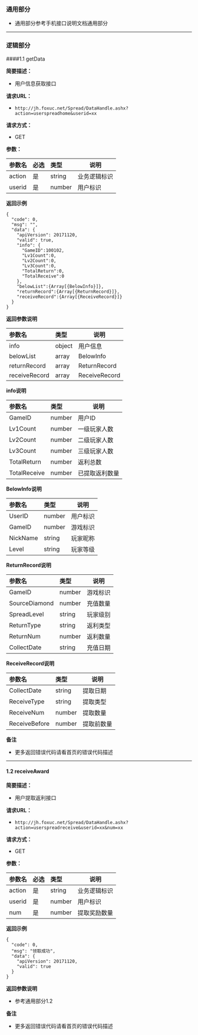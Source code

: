 ### 通用部分

- 通用部分参考手机接口说明文档通用部分

------------

### 逻辑部分

####1.1  getData

**简要描述：**

- 用户信息获取接口

**请求URL：**
- `http://jh.foxuc.net/Spread/DataHandle.ashx?action=userspreadhome&userid=xx`

**请求方式：**
- GET

**参数：**

|参数名|必选|类型|说明|
|:----    |:---|:----- |-----   |
|action |是  |string |业务逻辑标识   |
|userid |是  |number | 用户标识    |

 **返回示例**

```
{
  "code": 0,
  "msg": "",
  "data": {
    "apiVersion": 20171120,
    "valid": true,
    "info": {
      "GameID":100102,
      "Lv1Count":0,
      "Lv2Count":0,
      "Lv3Count":0,
      "TotalReturn":0,
      "TotalReceive":0
    },
    "belowList":{Array[{BelowInfo}]},
    "returnRecord":{Array[{ReturnRecord}]},
    "receiveRecord":{Array[{ReceiveRecord}]}
  }
}
```

 **返回参数说明**

|参数名|类型|说明|
|:-----  |:-----|-----|
|info |object   |用户信息  |
|belowList|array|BelowInfo|
|returnRecord|array|ReturnRecord|
|receiveRecord|array|ReceiveRecord|
 **info说明**

 |参数名|类型|说明|
 |:-----   |:-----|-----|
 |GameID|number|用户ID|
 |Lv1Count|number|一级玩家人数|
 |Lv2Count|number|二级玩家人数|
 |Lv3Count|number|三级玩家人数|
 |TotalReturn|number|返利总数|
 |TotalReceive|number|已提取返利数量|
 **BelowInfo说明**

 |参数名|类型|说明|
 |:-----   |:-----|-----|
 |UserID|number|用户标识|
 |GameID|number|游戏标识|
 |NickName|string|玩家昵称|
 |Level|string|玩家等级|
  **ReturnRecord说明**

 |参数名|类型|说明|
 |:-----   |:-----|-----|
 |GameID|number|游戏标识|
 |SourceDiamond|number|充值数量|
 |SpreadLevel|string|玩家级别|
 |ReturnType|string|返利类型|
 |ReturnNum|number|返利数量|
 |CollectDate|string|充值日期|
 **ReceiveRecord说明**

 |参数名|类型|说明|
 |:-----   |:-----|-----|
 |CollectDate|string|提取日期|
 |ReceiveType|string|提取类型|
 |ReceiveNum|number|提取数量|
 |ReceiveBefore|number|提取前数量|

 **备注**

- 更多返回错误代码请看首页的错误代码描述

------------

#### 1.2  receiveAward
**简要描述：**

- 用户提取返利接口

**请求URL：**
- `http://jh.foxuc.net/Spread/DataHandle.ashx?action=userspreadreceive&userid=xx&num=xx`

**请求方式：**
- GET

**参数：**

|参数名|必选|类型|说明|
|:----    |:---|:----- |-----   |
|action |是  |string |业务逻辑标识   |
|userid |是  |number | 用户标识    |
|num |是  |number | 提取奖励数量   |

 **返回示例**

```
{
  "code": 0,
  "msg": "领取成功",
  "data": {
    "apiVersion": 20171120,
    "valid": true
  }
}
```

 **返回参数说明**

- 参考通用部分1.2


 **备注**

- 更多返回错误代码请看首页的错误代码描述




